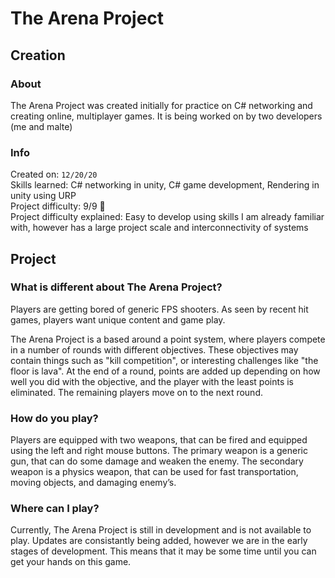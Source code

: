# The Arena Project

## Creation

### About

The Arena Project was created initially for practice on C# networking and creating online, multiplayer games. It is being worked on by two developers (me and malte)

### Info

Created on: `12/20/20`  
Skills learned: C# networking in unity, C# game development, Rendering in unity using URP  
Project difficulty: 9/9 🎉  
Project difficulty explained: Easy to develop using skills I am already familiar with, however has a large project scale and interconnectivity of systems

## Project

### What is different about The Arena Project?

Players are getting bored of generic FPS shooters. As seen by recent hit games, players want unique content and game play.

The Arena Project is a based around a point system, where players compete in a number of rounds with different objectives. These objectives may contain things such as "kill competition", or interesting challenges like "the floor is lava". At the end of a round, points are added up depending on how well you did with the objective, and the player with the least points is eliminated. The remaining players move on to the next round.

### How do you play?

Players are equipped with two weapons, that can be fired and equipped using the left and right mouse buttons. The primary weapon is a generic gun, that can do some damage and weaken the enemy. The secondary weapon is a physics weapon, that can be used for fast transportation, moving objects, and damaging enemy’s.

### Where can I play?

Currently, The Arena Project is still in development and is not available to play. Updates are consistantly being added, however we are in the early stages of development. This means that it may be some time until you can get your hands on this game.
